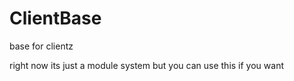 # ClientBase

base for clientz

right now its just a module system
but you can use this if you want
